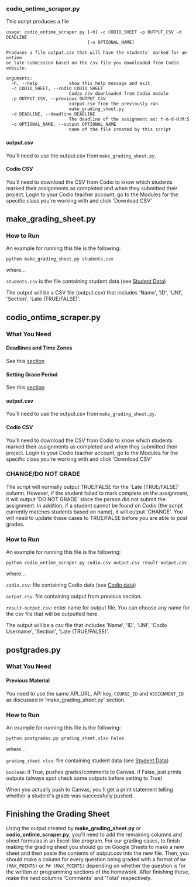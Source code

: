 

### codio_ontime_scraper.py
This script produces a file
```
usage: codio_ontime_scraper.py [-h] -c CODIO_SHEET -p OUTPUT_CSV -d DEADLINE
                               [-o OPTIONAL_NAME]

Produces a file output.csv that will have the students' marked for an ontime
or late submission based on the csv file you downloaded from Codio website.

arguments:
  -h, --help            show this help message and exit
  -c CODIO_SHEET, --codio CODIO_SHEET
                        Codio csv downloaded from Codio module
  -p OUTPUT_CSV, --previous OUTPUT_CSV
                        output.csv from the previously ran
                        make_grading_sheet.py
  -d DEADLINE, --deadline DEADLINE
                        The deadline of the assignment as: Y-m-d-H:M:S
  -o OPTIONAL_NAME, --output OPTIONAL_NAME
                        name of the file created by this script
```

#### output.csv
You'll need to use the output.csv from `make_grading_sheet.py`.

#### Codio CSV
You'll need to download the CSV from Codio to know which students marked their assignments as completed and when they submitted their project. Login to your Codio teacher account, go to the Modules for the specific class you're working with and click 'Download CSV'

## make_grading_sheet.py


### How to Run
An example for running this file is the following:

`python make_grading_sheet.py students.csv`

where...

`students.csv` is the file containing student data (see [Student Data](#student-data))

The output will be a CSV file (output.csv) that includes 'Name', 'ID', 'UNI', 'Section', 'Late (TRUE/FALSE)'.

## codio_ontime_scraper.py

### What You Need

#### Deadlines and Time Zones
See this [section](#deadlines-and-time-zones)

#### Setting Grace Period
See this [section](#setting-grace-period)

#### output.csv
You'll need to use the output.csv from `make_grading_sheet.py`.

#### Codio CSV
You'll need to download the CSV from Codio to know which students marked their assignments as completed and when they submitted their project. Login to your Codio teacher account, go to the Modules for the specific class you're working with and click 'Download CSV'

### CHANGE/DO NOT GRADE
The script will normally output TRUE/FALSE for the 'Late (TRUE/FALSE)' column. However, if the student failed to mark complete on the assignment, it will output 'DO NOT GRADE' since the person did not submit the assignment. In addition, if a student cannot be found on Codio (the script currently matches students based on name), it will output 'CHANGE'. You will need to update these cases to TRUE/FALSE before you are able to post grades.

### How to Run
An example for running this file is the following:

`python codio_ontime_scraper.py codio.csv output.csv result-output.csv`

where...

`codio.csv`: file containing Codio data (see [Codio data](#codio-csv))

`output.csv`: file containing output from previous section.

`result-output.csv`: enter name for output file. You can choose any name for the csv file that will be outputted here.

The output will be a csv file that includes 'Name', 'ID', 'UNI', 'Codio Username', 'Section', 'Late (TRUE/FALSE)'.

## postgrades.py

### What You Need

#### Previous Material
You need to use the same API_URL, API key, `COURSE_ID` and `ASSIGNMENT_ID` as discussed in 'make_grading_sheet.py' section.




### How to Run
An example for running this file is the following:

`python postgrades.py grading_sheet.xlsx False`

where...

`grading_sheet.xlsx`: file containing student data (see [Student Data](#student-data))

`boolean`: if True, pushes grades/comments to Canvas. if False, just prints outputs (always spot check some outputs before setting to True)

When you actually push to Canvas, you'll get a print statement telling whether a student's grade was successfully pushed.

## Finishing the Grading Sheet
Using the output created by **make_grading_sheet.py** or **codio_ontime_scraper.py**, you'll need to add the remaining columns and sheet formulas in an Excel-like program. For our grading cases, to finish making the grading sheet you should go on Google Sheets to make a new sheet and then paste the contents of output.csv into the new file. Then, you should make a column for every question being graded with a format of `W# (MAX_POINTS)` or `P# (MAX_POINTS)` depending on whether the question is for the written or programming sections of the homework. After finishing these, make the next columns 'Comments' and 'Total' respectively.

